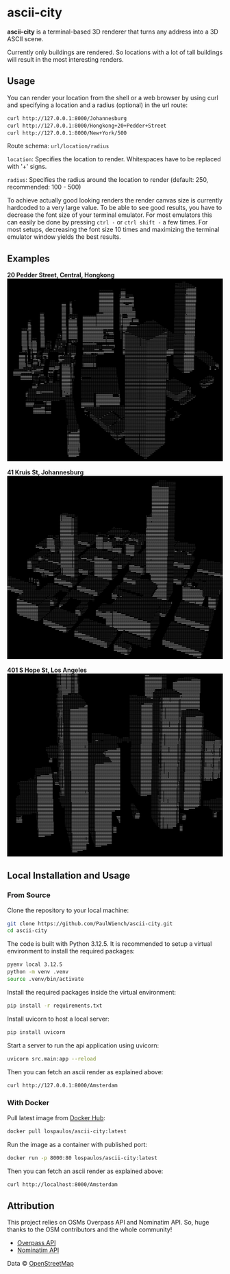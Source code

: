 # ascii-city
**ascii-city** is a terminal-based 3D renderer that turns any address into a 3D ASCII scene.

Currently only buildings are rendered. So locations with a lot of tall buildings will result in the most interesting renders.

## Usage
You can render your location from the shell or a web browser by using curl and specifying a location and a radius (optional) in the url route:
```bash
curl http://127.0.0.1:8000/Johannesburg
curl http://127.0.0.1:8000/Hongkong+20+Pedder+Street
curl http://127.0.0.1:8000/New+York/500
```

Route schema: `url/location/radius`

`location`: Specifies the location to render. Whitespaces have to be replaced with '+' signs.

`radius`: Specifies the radius around the location to render (default: 250, recommended: 100 - 500)

To achieve actually good looking renders the render canvas size is currently hardcoded to a very large value. To be able to see good results, you have to decrease the font size of your terminal emulator. For most emulators this can easily be done by pressing `ctrl -` or `ctrl shift -` a few times. For most setups, decreasing the font size 10 times and maximizing the terminal emulator window yields the best results.

## Examples

**20 Pedder Street, Central, Hongkong**
![Hongkong](data/hongkong.png)

**41 Kruis St, Johannesburg**
![Johannisburg](data/johannisburg.png)

**401 S Hope St, Los Angeles**
![Los Angeles](data/losangeles.png)

## Local Installation and Usage
### From Source
Clone the repository to your local machine:
```bash
git clone https://github.com/PaulWiench/ascii-city.git
cd ascii-city
```

The code is built with Python 3.12.5. It is recommended to setup a virtual environment to install the required packages:
```bash
pyenv local 3.12.5
python -m venv .venv
source .venv/bin/activate
```

Install the required packages inside the virtual environment:
```bash
pip install -r requirements.txt
```

Install uvicorn to host a local server:
```bash
pip install uvicorn
```

Start a server to run the api application using uvicorn:
```bash
uvicorn src.main:app --reload
```

Then you can fetch an ascii render as explained above:
```bash
curl http://127.0.0.1:8000/Amsterdam
```

### With Docker
Pull latest image from [Docker Hub](https://hub.docker.com/repository/docker/lospaulos/ascii-city/general):
```bash
docker pull lospaulos/ascii-city:latest
```

Run the image as a container with published port:
```bash
docker run -p 8000:80 lospaulos/ascii-city:latest
```

Then you can fetch an ascii render as explained above:
```bash
curl http://localhost:8000/Amsterdam
```

## Attribution
This project relies on OSMs Overpass API and Nominatim API. So, huge thanks to the OSM contributors and the whole community!
- [Overpass API](https://overpass-api.de)
- [Nominatim API](https://nominatim.org)

Data © [OpenStreetMap](https://www.openstreetmap.org/copyright)

